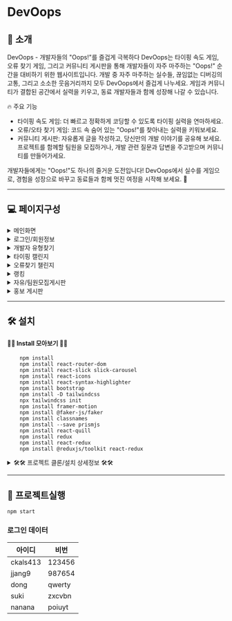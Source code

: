 
# DevOops

## 🔅 소개
DevOops - 개발자들의 "Oops!"를 즐겁게 극복하다
DevOops는 타이핑 속도 게임, 오류 찾기 게임, 그리고 커뮤니티 게시판을 통해 개발자들이 자주 마주하는 "Oops!" 순간을 대비하기 위한 웹사이트입니다.
개발 중 자주 마주하는 실수들, 끊임없는 디버깅의 고통, 그리고 소소한 웃음거리까지 모두 DevOops에서 즐겁게 나누세요. 게임과 커뮤니티가 결합된 공간에서 실력을 키우고, 동료 개발자들과 함께 성장해 나갈 수 있습니다.

🔥 주요 기능
- 타이핑 속도 게임: 더 빠르고 정확하게 코딩할 수 있도록 타이핑 실력을 연마하세요.
- 오류/오타 찾기 게임: 코드 속 숨어 있는 "Oops!"를 찾아내는 실력을 키워보세요.
- 커뮤니티 게시판: 자유롭게 글을 작성하고, 당신만의 개발 이야기를 공유해 보세요. 프로젝트를 함께할 팀원을 모집하거나, 개발 관련 질문과 답변을 주고받으며 커뮤니티를 만들어가세요.

개발자들에게는 "Oops!"도 하나의 즐거운 도전입니다!
DevOops에서 실수를 게임으로, 경험을 성장으로 바꾸고 동료들과 함께 멋진 여정을 시작해 보세요. 🚀


---
<!-- 
## 🧾 목차 
- [소개](#소개)
- [페이지 구성](#페이지구성)
- [설치](#설치)
- [프로젝트 실행](#사용-방법)

--- -->


## 💻 페이지구성 
  <details>
    <summary> 메인화면</summary>
    <img src="https://github.com/user-attachments/assets/59dd073d-efff-4107-8d3b-41ba93599187" alt="메인" width="80%">
   
  </details>

  <details>
    <summary>로그인/회원정보</summary>
    <img src="https://github.com/user-attachments/assets/63b03fb0-5054-484b-b98b-a2e59a289a2f" alt="로그인화면" width="80%">
    <img src="https://github.com/user-attachments/assets/7d22c4f9-5cd2-41b9-9e1b-517706f0f471" alt="마이페이지" width="80%">
    <img src="https://github.com/user-attachments/assets/3f97f651-3267-4bb5-b045-d05071280ed6" alt="회원정보수정" width="80%">

  </details>
  <details>
    <summary>개발자 유형찾기</summary>
    <img src="https://github.com/user-attachments/assets/0867ef13-d096-46b6-a9cf-fd06fb3941a6" alt="유형테스트1" width="80%">
<img src="https://github.com/user-attachments/assets/830d2d3a-2ea1-4fe3-8dc3-ba3d991f3b80" alt="유형테스트2" width="80%">
<img src="https://github.com/user-attachments/assets/9b8057aa-1423-409b-b8b2-26fc5d0d26f5" alt="유형테스트3" width="80%">
    
  </details>
  
  <details>
    <summary>타이핑 캘린지</summary>
    <img src="https://github.com/user-attachments/assets/3a3822e0-4b6f-45a7-be04-f6edce0ef8d2" alt="타이핑챌린지" width="80%">
    
  </details>
  <details>
    <summary>오류찾기 챌린지</summary>
    <img src="https://github.com/user-attachments/assets/d728a84a-c9ce-481e-9927-b9e8b22a991d" alt="오류찾기챌린지" width="80%">

    
  </details>
  <details>
    <summary>랭킹</summary>
     
  <img src="https://github.com/user-attachments/assets/55adc89d-c5f3-4d80-ba7c-ddbad5bde661" alt="랭킹" width="80%">

  </details>
  <details>
    <summary>자유/팀원모집게시판</summary>
 <img src="https://github.com/user-attachments/assets/a2fa1154-7f71-4998-93ea-ccd9d8bf9d05" alt="글쓰기" width="80%">
  <img src="https://github.com/user-attachments/assets/47b7cd6b-6333-423e-b7c6-148790c62bd7" alt="팀원모집" width="80%">  
      
  <img src="https://github.com/user-attachments/assets/3767bf02-070b-4438-9325-f9b1e739eb12" alt="게시판" width="80%">
  <img src="https://github.com/user-attachments/assets/1bbfe784-1b4f-47aa-a9b2-ec3a7ae36002" alt="글보기" width="80%">

    
  </details>
   <details>
    <summary>홍보 게시판</summary>
    <img src="https://github.com/user-attachments/assets/4fe956fb-e868-40b4-ad40-0d748baf5cf1" alt="홍보게시판" width="80%">

  </details>

---

## 🛠️ 설치 

 
#### 🚨🚨 Install 모아보기 🚨🚨
```
    npm install
    npm install react-router-dom
    npm install react-slick slick-carousel
    npm install react-icons
    npm install react-syntax-highlighter
    npm install bootstrap
    npm install -D tailwindcss
    npx tailwindcss init     
    npm install framer-motion
    npm install @faker-js/faker
    npm install classnames
    npm install --save prismjs
    npm install react-quill
    npm install redux
    npm install react-redux
    npm install @reduxjs/toolkit react-redux
```

 <details>
    <summary>🛠️🛠️ 프로젝트 클론/설치 상세정보 🛠️🛠️</summary>
    
1. 저장소를 클론:
   ```bash
   git clone https://github.com/KDH000/DevOops.git
   ```
2. 필요한 종속성을 설치:
   ```bash
   npm install
   ```
3. React Router DOM
    ```bash
    npm install react-router-dom
    ```

4. React Slick 및 Slick Carousel
    ```bash
    npm install react-slick slick-carousel
    ```

5. React Icons 및 추가 라이브러리
    ```bash
    npm install react-icons
    npm install react-syntax-highlighter
    npm install bootstrap
    ```

6. TailwindCSS 설치 및 초기화
    ```bash
    npm install -D tailwindcss
    npx tailwindcss init
    ```

7.  Framer Motion
    ```bash
    npm install framer-motion
    ```

8. Faker.js
    ```bash
    npm install @faker-js/faker
    ```

9.  Classnames (조건부 CSS)
    ```bash
    npm install classnames
    ```

10. PrismJS (코드 하이라이팅)
    ```bash
    npm install --save prismjs
    ``` 

11.  React Quill (글쓰기 옵션)
     ```
     npm install react-quill
     ```

12. Redux 설치 (계정별 점수 관리)
    ```bash
    npm install redux
    npm install react-redux
    npm install @reduxjs/toolkit
    ```

  </details>


---
##  📌 프로젝트실행 
``` 
npm start
```
### 로그인 데이터
| 아이디      | 비번      |
|------------|-----------|
| ckals413   | 123456    |
| jjang9     | 987654    |
| dong       | qwerty    |
| suki       | zxcvbn    |
| nanana     | poiuyt    |

<!-- <table>
  <tbody>
    <tr>
      <td align="center"><a href=""><img src="" width="100px;" alt="김동혁"/><br /><sub><b>FE 팀원 :임차민 </b></sub></a><br /></td>
      <td align="center"><a href=""><img src="" width="100px;" alt="나유성"/><br /><sub><b>나유성</b></sub></a><br /></td>
      <td align="center"><a href=""><img src="" width="100px;" alt="김서희"/><br /><sub><b> </b>김서희</sub></a><br /></td>
      <td align="center"><a href="https://github.com/ckals413"><img src="" width="100px;" alt="임차민"/><br /><sub><b>임차민</b></sub></a><br /></td>
 
     </tr>
  </tbody>
</table> -->
